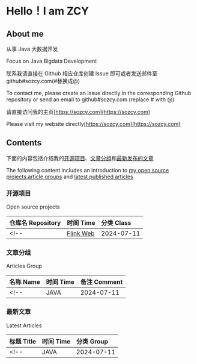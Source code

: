 # Hello！I am ZCY

## About me

从事 Java 大数据开发

Focus on Java Bigdata Development

联系我请直接在 Github 相应仓库创建 Issue 即可或者发送邮件至 github#sozcy.com(#替换成@)

To contact me, please create an Issue directly in the corresponding Github repository or send an email to github#sozcy.com (replace # with @)

请直接访问我的主页[https://sozcy.com](https://sozcy.com)

Please visit my website directly[https://sozcy.com](https://sozcy.com)

## Contents

下面的内容包括介绍我的[开源项目](#开源项目)、[文章分组](#文章分组)和[最新发布的文章](#最新文章)

The following content includes an introduction to [my open source projects](#开源项目),[article groups](#文章分组) and [latest published articles](#最新文章)

### 开源项目 

Open source projects

|仓库名 Repository|时间 Time|分类 Class|
|:----|:----|:----|
<!--|[Flink Web](https://github.com/sozcy/aaa)|2024-07-11|Java|-->

### 文章分组
Articles Group

|名称 Name|时间 Time|备注 Comment|
|:----|:----|:----|
<!--|JAVA|2024-07-11|Java Study notes|-->

### 最新文章
Latest Articles

|标题 Title|时间 Time|分类 Group|
|:----|:----|:----|
<!--|JAVA|2024-07-11|Java Study notes|-->
